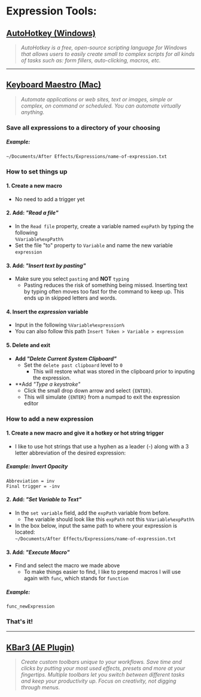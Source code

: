 # Expression Tools:

## [AutoHotkey (Windows)](https://www.autohotkey.com/)

>*AutoHotkey is a free, open-source scripting language for Windows that allows users to easily create small to complex scripts for all kinds of tasks such as: form fillers, auto-clicking, macros, etc.*

---

## [Keyboard Maestro (Mac)](https://www.keyboardmaestro.com/main/)

>*Automate applications or web sites, text or images, simple or complex, on command or scheduled. You can automate virtually anything.*


### Save all expressions to a directory of your choosing

##### Example:

`~/Documents/After Effects/Expressions/name-of-expression.txt`

### **How to set things up**

#### 1. Create a new macro

- No need to add a trigger yet

#### 2. Add: *"Read a file"*

- In the `Read file` property, create a variable named `expPath` by typing the following<br>`%Variable%expPath%`
- Set the file "to" property to  `Variable` and name the new variable `expression`

#### 3. Add: *"Insert text by pasting"*

- Make sure you select `pasting` and **NOT** `typing`
    - Pasting reduces the risk of something being missed. Inserting text by typing often moves too fast for the command to keep up. This ends up in skipped letters and words.

#### 4. Insert the *expression* variable

- Input in the following `%Variable%expression%`
- You can also follow this path `Insert Token > Variable > expression`

#### 5. Delete and exit
- **Add *"Delete Current System Clipboard"***
	- Set the `delete past clipboard` level to `0`
		- This will restore what was stored in the clipboard prior to inputing the expression.
- **Add *"Type a keystroke"*
	- Click the small drop down arrow and select `{ENTER}`.
	- This will simulate `{ENTER}` from a numpad to exit the expression editor

### How to add a new expression

#### 1. Create a new macro and give it a hotkey or hot string trigger
- I like to use hot strings that use a hyphen as a leader (-) along with a 3 letter abbreviation of the desired expression:

##### Example: Invert Opacity

``Abbreviation = inv``<br>``Final trigger = -inv``

#### 2. Add: *"Set Variable to Text"*

- In the `set variable` field, add the `expPath` variable from before.
	- The variable should look like this `expPath` not this `%Variable%expPath%`
- In the box below,  input the same path to where your expression is located: <br> `~/Documents/After Effects/Expressions/name-of-expression.txt`

#### 3. Add: *"Execute Macro"*
- Find and select the macro we made above
	- To make things easier to find, I like to prepend macros I will use again with `func`, which stands for `function`

##### Example:

`func_newExpression`

### That's it!

---

## [KBar3 (AE Plugin)](https://aescripts.com/kbar/)

>*Create custom toolbars unique to your workflows. Save time and clicks by putting your most used effects, presets and more at your fingertips. Multiple toolbars let you switch between different tasks and keep your productivity up. Focus on creativity, not digging through menus.*

